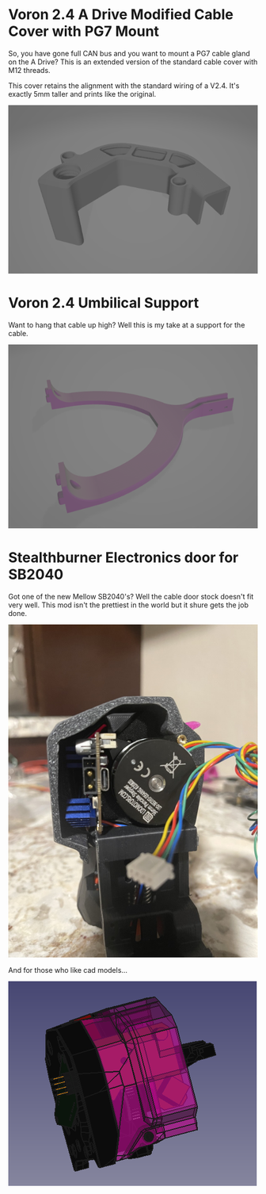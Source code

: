 # Voron 2.4 A Drive Modified Cable Cover with PG7 Mount

So, you have gone full CAN bus and you want to mount a PG7 cable gland on the A Drive? This is an extended version of the standard cable cover with M12 threads. 

This cover retains the alignment with the standard wiring of a V2.4. It's exactly 5mm taller and prints like the original.

![Cable cover image](Photos/Cable_cover_with_PG7.png)

# Voron 2.4 Umbilical Support

Want to hang that cable up high? Well this is my take at a support for the cable. 

![Umbilical Support](Photos/Umbilical%20Support.png)

# Stealthburner Electronics door for SB2040

Got one of the new Mellow SB2040's? Well the cable door stock doesn't fit very well. This mod isn't the prettiest in the world but it shure gets the job done.

![Stealthburner Cable Door](Photos/Stealthburner_cable_door.jpg)

And for those who like cad models...

![CAD Stelahtburner Cable Door](Photos/cable_cover_stealthburner.png)